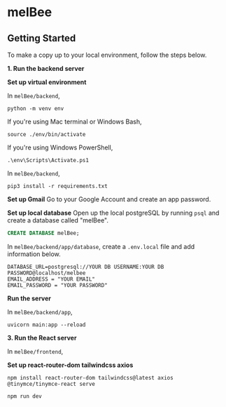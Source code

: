 # melBee

## Getting Started

To make a copy up to your local environment, follow the steps below.

**1. Run the backend server**

**Set up virtual environment**

In `melBee/backend`,

```shell
python -m venv env
```

If you're using Mac terminal or Windows Bash,

```shell
source ./env/bin/activate
```

If you're using Windows PowerShell,

```shell
.\env\Scripts\Activate.ps1
```

In `melBee/backend`,

```shell
pip3 install -r requirements.txt
```

**Set up Gmail**
Go to your Google Account and create an app password.

**Set up local database**
Open up the local postgreSQL by running `psql` and create a database called "melBee".

```sql
CREATE DATABASE melBee;
```

In `melBee/backend/app/database`, create a `.env.local` file and add information below.

```
DATABASE_URL=postgresql://YOUR DB USERNAME:YOUR DB PASSWORD@localhost/melbee
EMAIL_ADDRESS = "YOUR EMAIL"
EMAIL_PASSWORD = "YOUR PASSWORD"
```

**Run the server**

In `melBee/backend/app`,

```shell
uvicorn main:app --reload
```

**3. Run the React server**

In `melBee/frontend`,

**Set up react-router-dom tailwindcss axios**

```
npm install react-router-dom tailwindcss@latest axios @tinymce/tinymce-react serve
```

```shell
npm run dev
```
